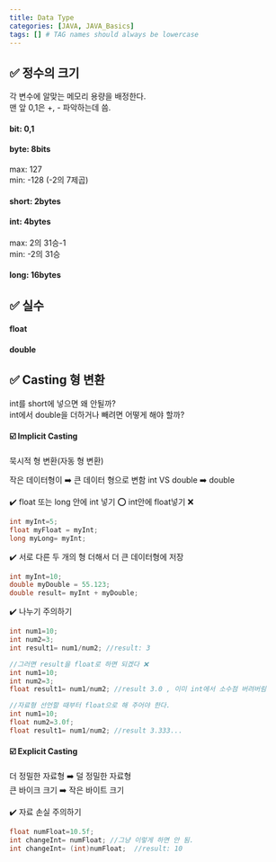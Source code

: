 ```yaml
---
title: Data Type
categories: [JAVA, JAVA_Basics]
tags: [] # TAG names should always be lowercase
---
```


## ✅ 정수의 크기

각 변수에 알맞는 메모리 용량을 배정한다. <br>
맨 앞 0,1은 +, - 파악하는데 씀. <br>

#### bit: 0,1

#### byte: 8bits

max: 127 <br>
min: -128 (-2의 7제곱) <br>

#### short: 2bytes

#### int: 4bytes

max: 2의 31승-1 <br>
min: -2의 31승 <br>

#### long: 16bytes

## ✅ 실수

#### float

#### double

## ✅ Casting 형 변환

int를 short에 넣으면 왜 안될까? <br>
int에서 double을 더하거나 빼려면 어떻게 해야 할까? <br>

#### ☑️ Implicit Casting

묵시적 형 변환(자동 형 변환)

작은 데이터형이 ➡️ 큰 데이터 형으로 변함
int VS double ➡️ double

✔️ float 또는 long 안에 int 넣기 ⭕️
int안에 float넣기 ❌

```java
int myInt=5;
float myFloat = myInt;
long myLong= myInt;
```

✔️ 서로 다른 두 개의 형 더해서 더 큰 데이터형에 저장

```java
int myInt=10;
double myDouble = 55.123;
double result= myInt + myDouble;
```

✔️ 나누기 주의하기

```java
int num1=10;
int num2=3;
int result1= num1/num2; //result: 3

//그러면 result을 float로 하면 되겠다 ❌
int num1=10;
int num2=3;
float result1= num1/num2; //result 3.0 , 이미 int에서 소수점 버려버림

//자료형 선언할 때부터 float으로 해 주어야 한다.
int num1=10;
float num2=3.0f;
float result1= num1/num2; //result 3.333...
```

#### ☑️ Explicit Casting

더 정밀한 자료형 ➡️ 덜 정밀한 자료형 <br>
큰 바이크 크기 ➡️ 작은 바이트 크기 <br>

✔️ 자료 손실 주의하기

```java
float numFloat=10.5f;
int changeInt= numFloat; //그냥 이렇게 하면 안 됨.
int changeInt= (int)numFloat;  //result: 10
```
